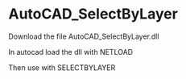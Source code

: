 # AutoCAD_SelectByLayer


Download the file AutoCAD_SelectByLayer.dll 


In autocad load the dll with NETLOAD

Then use with SELECTBYLAYER 
